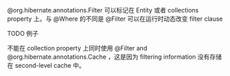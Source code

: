 @org.hibernate.annotations.Filter 可以标记在 Entity 或者 collections property 上。与 @Where 的不同是 @Filter 可以在运行时动态改变 filter clause


TODO 例子


不能在 collection property 上同时使用 @Filter and @org.hibernate.annotations.Cache ，这是因为 filtering information 没有存储在 second-level cache 中。

